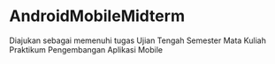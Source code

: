 # AndroidMobileMidterm
Diajukan sebagai memenuhi tugas Ujian Tengah Semester Mata Kuliah Praktikum Pengembangan Aplikasi Mobile
